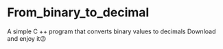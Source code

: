 # From_binary_to_decimal
A simple C ++ program that converts binary values ​​to decimals
Download and enjoy it😉
